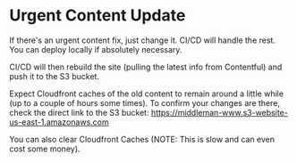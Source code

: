 # Urgent Content Update

If there's an urgent content fix, just change it.  CI/CD will handle the rest.  You can deploy locally if absolutely necessary.

CI/CD will then rebuild the site (pulling the latest info from Contentful) and push it to the S3 bucket.

Expect Cloudfront caches of the old content to remain around a little while (up to a couple of hours some times). To confirm your changes are there, check the direct link to the S3 bucket: https://middleman-www.s3-website-us-east-1.amazonaws.com

You can also clear Cloudfront Caches (NOTE: This is slow and can even cost some money).

